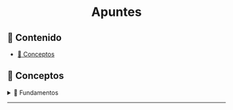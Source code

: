 <h1 align='center'>Apuntes</h1>

<h2>📑 Contenido</h2>

- [🧠 Conceptos](#-conceptos)

## 🧠 Conceptos

<!-- Fundamentos -->
<details>
  <summary>📁 Fundamentos</summary>
  <ul>
    <li><a href="">Introducción</a></li>
  </ul>  
</details>
<!-- [FIN]Fundamentos -->

---

<!-- ## 🧩 Misceláneos

---

## ☕ Java

---

## 🛢️ SQL

---

## 🩻 HTML

---

## 🎨 CSS

---

## 🚀 JavaScript

---

## 🔒 TypeScript

---

## 🌱 NodeJs

--- -->
